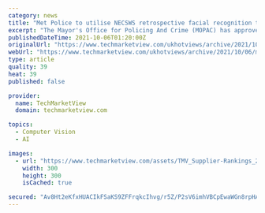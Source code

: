 ```yaml
---
category: news
title: "Met Police to utilise NECSWS retrospective facial recognition tech"
excerpt: "The Mayor's Office for Policing And Crime (MOPAC) has approved the award of a contract to NEC Software Solutions UK (NECSWS) for the supply of its Retrospective Facial Recognition (RFR) technology to the Metropolitan Police Service (MPS)."
publishedDateTime: 2021-10-06T01:20:00Z
originalUrl: "https://www.techmarketview.com/ukhotviews/archive/2021/10/06/met-police-to-utilise-necsws-retrospective-facial-recognition-tech"
webUrl: "https://www.techmarketview.com/ukhotviews/archive/2021/10/06/met-police-to-utilise-necsws-retrospective-facial-recognition-tech"
type: article
quality: 39
heat: 39
published: false

provider:
  name: TechMarketView
  domain: techmarketview.com

topics:
  - Computer Vision
  - AI

images:
  - url: "https://www.techmarketview.com/assets/TMV_Supplier-Rankings_2021_DropDown.jpg"
    width: 300
    height: 300
    isCached: true

secured: "Av8Ht2eKfxHUACIkFSaKS9ZFFrqkcIhvg/r5Z/P2sV6imhVBCpEwaWGn8rpHAqg/wEbvuhRtvj6JMSSMGf4Y35/WSBa3Op41tQUNeGK2JPA8SgnkT40YwyKfVIwBbESoobtWPPhIsjF7JfEaxetAJ7JkHspQQKp1hRHETU7fNhOBDKhnd7Zs0GFNCV52a/pZhLN7rEBHR5FiLt0lm4JkTpES2DfuvMAksN+CDM+ZC8+Z1aHM4VsbQOWq8pqR5GOfaWfwwCL7CwfPWO9LZ6Z9vsV6DgLJ8KOrIxdjkZafybV2Tpy0cfjn1WCN5vSjrXS+ir/P7SJKKTsheDHTV8uvuScE94nEvnLq5Cr0ntRWEKg=;l2xL6uttk70gxerT9Kocqw=="
---
```


